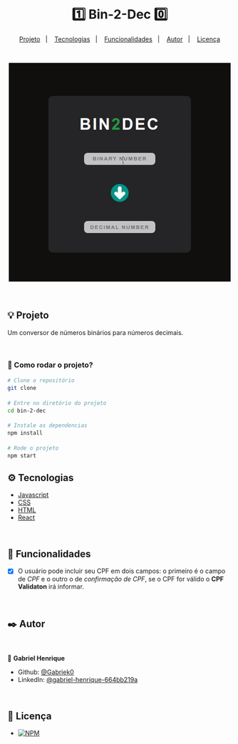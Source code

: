 <h1 align="center">1️⃣ Bin-2-Dec 0️⃣ </h1>

<p align="center">
  <a href="#-projeto">Projeto</a>&nbsp;&nbsp;&nbsp;|&nbsp;&nbsp;&nbsp;
  <a href="#%EF%B8%8F-tecnologias">Tecnologias</a>&nbsp;&nbsp;&nbsp;|&nbsp;&nbsp;&nbsp;
  <a href="#--funcionalidades">Funcionalidades</a>&nbsp;&nbsp;&nbsp;|&nbsp;&nbsp;&nbsp;
  <a href="#%EF%B8%8F--autor">Autor</a>&nbsp;&nbsp;&nbsp;|&nbsp;&nbsp;&nbsp;
  <a href="#-licen%C3%A7a">Licença</a>
</p>

</br>

<p align="center">
  <img src="./src/img/bin-2-dec.gif">
</p>

</br>

## 💡 Projeto

<p>Um conversor de números binários para números decimais.</p>

</br>

### 🚜 Como rodar o projeto?

```bash
# Clone o repositório
git clone 

# Entre no diretório do projeto
cd bin-2-dec

# Instale as dependencias
npm install

# Rode o projeto
npm start

```

## ⚙️ Tecnologias

- [Javascript](https://developer.mozilla.org/pt-BR/docs/Web/JavaScript)
- [CSS](https://developer.mozilla.org/pt-BR/docs/Web/CSS)
- [HTML](https://developer.mozilla.org/pt-BR/docs/Web/HTML)
-  [React](https://pt-br.reactjs.org/)


  </br>

## 🔨 Funcionalidades

- [x] O usuário pode incluir seu CPF em dois campos: o primeiro é o campo de _CPF_ e o outro o de _confirmação de CPF_, se o CPF for válido o **CPF Validaton** irá informar.

</br>

## ✒️ Autor

</br>

👤 **Gabriel Henrique**

- Github: [@Gabriek0](https://github.com/Gabriek0)
- LinkedIn: [@gabriel-henrique-664bb219a](https://www.linkedin.com/in/gabriel-henrique-664bb219a/)

</br>

## 📜 Licença

- [![NPM]()]()
